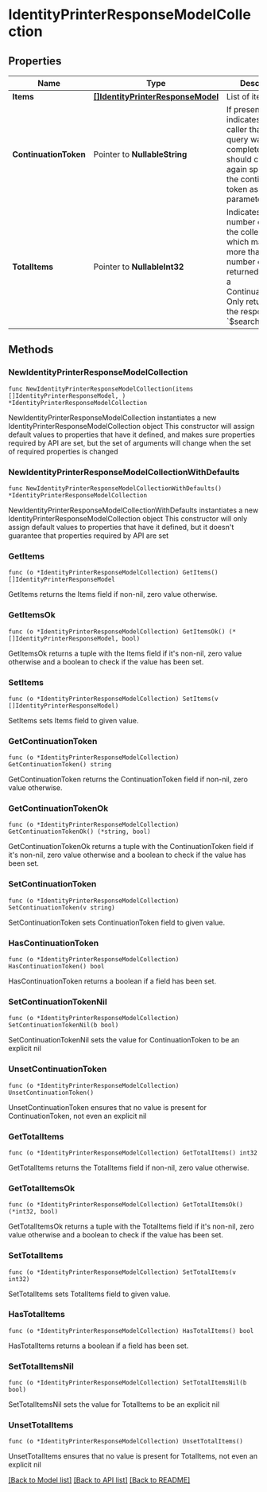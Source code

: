 # IdentityPrinterResponseModelCollection

## Properties

Name | Type | Description | Notes
------------ | ------------- | ------------- | -------------
**Items** | [**[]IdentityPrinterResponseModel**](IdentityPrinterResponseModel.md) | List of items. | 
**ContinuationToken** | Pointer to **NullableString** | If present, indicates to the caller that the query was not complete, and they should call the API again specifying the continuation token as a query parameter. | [optional] 
**TotalItems** | Pointer to **NullableInt32** | Indicates the total number of items in the collection, which may be more than the number of Items returned, if there is a ContinuationToken.  Only returned in the response to &#x60;$search&#x60; APIs. | [optional] 

## Methods

### NewIdentityPrinterResponseModelCollection

`func NewIdentityPrinterResponseModelCollection(items []IdentityPrinterResponseModel, ) *IdentityPrinterResponseModelCollection`

NewIdentityPrinterResponseModelCollection instantiates a new IdentityPrinterResponseModelCollection object
This constructor will assign default values to properties that have it defined,
and makes sure properties required by API are set, but the set of arguments
will change when the set of required properties is changed

### NewIdentityPrinterResponseModelCollectionWithDefaults

`func NewIdentityPrinterResponseModelCollectionWithDefaults() *IdentityPrinterResponseModelCollection`

NewIdentityPrinterResponseModelCollectionWithDefaults instantiates a new IdentityPrinterResponseModelCollection object
This constructor will only assign default values to properties that have it defined,
but it doesn't guarantee that properties required by API are set

### GetItems

`func (o *IdentityPrinterResponseModelCollection) GetItems() []IdentityPrinterResponseModel`

GetItems returns the Items field if non-nil, zero value otherwise.

### GetItemsOk

`func (o *IdentityPrinterResponseModelCollection) GetItemsOk() (*[]IdentityPrinterResponseModel, bool)`

GetItemsOk returns a tuple with the Items field if it's non-nil, zero value otherwise
and a boolean to check if the value has been set.

### SetItems

`func (o *IdentityPrinterResponseModelCollection) SetItems(v []IdentityPrinterResponseModel)`

SetItems sets Items field to given value.


### GetContinuationToken

`func (o *IdentityPrinterResponseModelCollection) GetContinuationToken() string`

GetContinuationToken returns the ContinuationToken field if non-nil, zero value otherwise.

### GetContinuationTokenOk

`func (o *IdentityPrinterResponseModelCollection) GetContinuationTokenOk() (*string, bool)`

GetContinuationTokenOk returns a tuple with the ContinuationToken field if it's non-nil, zero value otherwise
and a boolean to check if the value has been set.

### SetContinuationToken

`func (o *IdentityPrinterResponseModelCollection) SetContinuationToken(v string)`

SetContinuationToken sets ContinuationToken field to given value.

### HasContinuationToken

`func (o *IdentityPrinterResponseModelCollection) HasContinuationToken() bool`

HasContinuationToken returns a boolean if a field has been set.

### SetContinuationTokenNil

`func (o *IdentityPrinterResponseModelCollection) SetContinuationTokenNil(b bool)`

 SetContinuationTokenNil sets the value for ContinuationToken to be an explicit nil

### UnsetContinuationToken
`func (o *IdentityPrinterResponseModelCollection) UnsetContinuationToken()`

UnsetContinuationToken ensures that no value is present for ContinuationToken, not even an explicit nil
### GetTotalItems

`func (o *IdentityPrinterResponseModelCollection) GetTotalItems() int32`

GetTotalItems returns the TotalItems field if non-nil, zero value otherwise.

### GetTotalItemsOk

`func (o *IdentityPrinterResponseModelCollection) GetTotalItemsOk() (*int32, bool)`

GetTotalItemsOk returns a tuple with the TotalItems field if it's non-nil, zero value otherwise
and a boolean to check if the value has been set.

### SetTotalItems

`func (o *IdentityPrinterResponseModelCollection) SetTotalItems(v int32)`

SetTotalItems sets TotalItems field to given value.

### HasTotalItems

`func (o *IdentityPrinterResponseModelCollection) HasTotalItems() bool`

HasTotalItems returns a boolean if a field has been set.

### SetTotalItemsNil

`func (o *IdentityPrinterResponseModelCollection) SetTotalItemsNil(b bool)`

 SetTotalItemsNil sets the value for TotalItems to be an explicit nil

### UnsetTotalItems
`func (o *IdentityPrinterResponseModelCollection) UnsetTotalItems()`

UnsetTotalItems ensures that no value is present for TotalItems, not even an explicit nil

[[Back to Model list]](../README.md#documentation-for-models) [[Back to API list]](../README.md#documentation-for-api-endpoints) [[Back to README]](../README.md)



